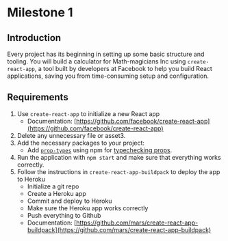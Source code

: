 # Milestone 1

## Introduction
Every project has its beginning in setting up some basic structure and tooling. You will build a calculator for Math-magicians Inc using `create-react-app`, a tool built by developers at Facebook to help you build React applications, saving you from time-consuming setup and configuration.

## Requirements

1. Use `create-react-app` to initialize a new React app
    - Documentation: [https://github.com/facebook/create-react-app](https://github.com/facebook/create-react-app)
2. Delete any unnecessary file or asset3. 
3. Add the necessary packages to your project:
    - Add [`prop-types`](https://www.npmjs.com/package/prop-types) using npm for [typechecking props](https://reactjs.org/docs/typechecking-with-proptypes.html).
4. Run the application with `npm start` and make sure that everything works correctly.
5. Follow the instructions in `create-react-app-buildpack` to deploy the app to Heroku
    - Initialize a git repo
    - Create a Heroku app
    - Commit and deploy to Heroku
    - Make sure the Heroku app works correctly
    - Push everything to Github
    - Documentation: [https://github.com/mars/create-react-app-buildpack](https://github.com/mars/create-react-app-buildpack)
